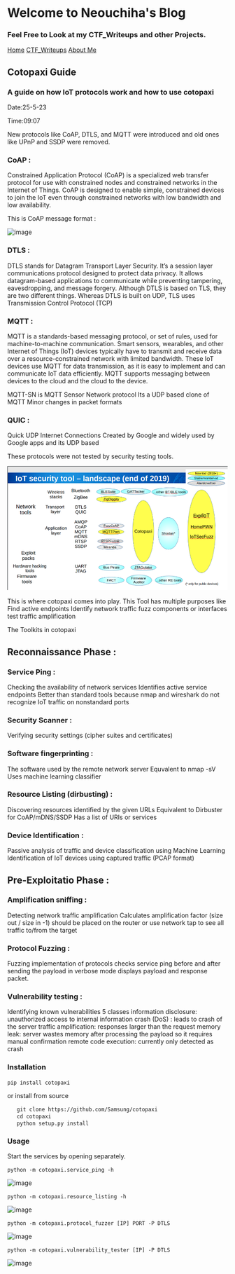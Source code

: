 # Welcome to Neouchiha's Blog

### Feel Free to Look at my CTF_Writeups and other Projects.

[Home](https://npranav7619.github.io/)
[CTF_Writeups](https://npranav7619.github.io/CTF_Writeups)
[About Me](https://npranav7619.github.io/Aboutme)


## Cotopaxi Guide
### A guide on how IoT protocols work and how to use cotopaxi 

Date:25-5-23

Time:09:07

New protocols like CoAP, DTLS, and MQTT were introduced and old ones like UPnP and SSDP were removed.

### CoAP :

Constrained Application Protocol (CoAP) is a specialized web transfer protocol for use with 
constrained nodes and constrained networks in the Internet of Things. 
CoAP is designed to enable simple, constrained devices to join the IoT even through constrained 
networks with low bandwidth and low availability.

This is CoAP message format :

![image](https://github.com/npranav7619/CTF_Writeups/assets/52345192/coap_msg.png)
### DTLS : 

DTLS stands for Datagram Transport Layer Security. It’s a session layer communications 
protocol designed to protect data privacy. 
It allows datagram-based applications to communicate while preventing tampering, eavesdropping, and 
message forgery.
Although DTLS is based on TLS, they are two different things. Whereas DTLS is built on UDP, TLS uses 
Transmission Control Protocol (TCP)    

### MQTT : 

MQTT is a standards-based messaging protocol, or set of rules, used for machine-to-machine
communication. Smart sensors,
wearables, and other Internet of Things (IoT) devices typically have to transmit and receive data
over a resource-constrained network with limited bandwidth. 
These IoT devices use MQTT for data transmission, as it is easy to implement 
and can communicate IoT data efficiently. 
MQTT supports messaging between devices to the cloud and the cloud to the device.

MQTT-SN is MQTT Sensor Network protocol
Its a UDP based clone of MQTT 
Minor changes in packet formats 

### QUIC : 

Quick UDP Internet Connections
Created by Google and widely used by Google apps and its UDP based



These protocols were not tested by security testing tools.

![image](https://github.com/npranav7619/CTF_Writeups/blob/main/assets/52345192/2019state.png)

This is where cotopaxi comes into play.
This Tool has multiple purposes like 
  Find active endpoints
  Identify network traffic
  fuzz components or interfaces
  test traffic amplification


The Toolkits in cotopaxi

## Reconnaissance Phase : 

### Service Ping : 

Checking the availability of network services
Identifies active service endpoints 
Better than standard tools because nmap and wireshark do not recognize
IoT traffic on nonstandard ports

### Security Scanner : 
Verifying security settings (cipher suites and certificates)

### Software fingerprinting : 
The software used by the remote network server 
Equvalent to nmap -sV
Uses machine learning classifier 

### Resource Listing (dirbusting) : 
Discovering resources identified by the given URLs
Equivalent to Dirbuster for CoAP/mDNS/SSDP
Has a list of URIs or services 

### Device Identification : 
Passive analysis of traffic and device classification using Machine Learning
Identification of IoT devices using captured traffic (PCAP format)


## Pre-Exploitatio Phase : 

### Amplification sniffing : 
Detecting network traffic amplification
Calculates amplification factor (size out / size in -1)
should be placed on the router or use network tap to see all traffic to/from the target 

### Protocol Fuzzing : 
Fuzzing implementation of protocols
checks service ping before and after sending the payload
in verbose mode displays payload and response packet.

### Vulnerability testing : 
Identifying known vulnerabilities 
5 classes
  information disclosure: unauthorized access to internal information
  crash (DoS) : leads to crash of the server 
  traffic amplification: responses larger than the request
  memory leak: server wastes memory after processing the payload   so it requires manual confirmation
  remote code execution: currently only detected as crash


### Installation 

    pip install cotopaxi

  or install from source 

       git clone https://github.com/Samsung/cotopaxi 
       cd cotopaxi
       python setup.py install

### Usage 

  Start the services by opening separately.

    python -m cotopaxi.service_ping -h

![image](https://github.com/npranav7619/CTF_Writeups/assets/52345192/b712516f-572a-4a9f-9117-870509883750)

    python -m cotopaxi.resource_listing -h

![image](https://github.com/npranav7619/CTF_Writeups/assets/52345192/def8d49f-991f-4236-9956-aa9ce385f477)

    python -m cotopaxi.protocol_fuzzer [IP] PORT -P DTLS

![image](https://github.com/npranav7619/CTF_Writeups/assets/52345192/78ac1cea-25b4-47f3-ab25-b49bbe874df7)

    python -m cotopaxi.vulnerability_tester [IP] -P DTLS

![image](https://github.com/npranav7619/CTF_Writeups/assets/52345192/aea4857a-5b22-45dd-84a1-550d99262b88)

